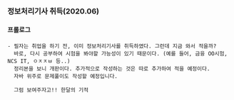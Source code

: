 ### 정보처리기사 취득(2020.06)
#### 프롤로그
```
- 필자는 취업을 하기 전, 이미 정보처리기사를 취득하였다. 그런데 지금 와서 적을까?
  바로, 다시 공부하여 시험을 봐야할 가능성이 있기 때문이다. (예를 들어, 금융 OO시험, NCS IT, ㅇㅈㅈㅂ 등..) 
  정리본을 보니 개판이다. 추가적으로 작성하는 것은 따로 추가하여 적을 예정이다.
  자바 위주로 문제풀이도 작성할 예정입니다.
  
  그럼 보여주자고!! 한달의 기적
```
